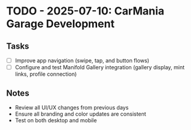 # TODO - 2025-07-10: CarMania Garage Development

## Tasks
- [ ] Improve app navigation (swipe, tap, and button flows)
- [ ] Configure and test Manifold Gallery integration (gallery display, mint links, profile connection)

## Notes
- Review all UI/UX changes from previous days
- Ensure all branding and color updates are consistent
- Test on both desktop and mobile 